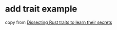 # add trait example

copy from [Dissecting Rust traits to learn their secrets](https://medium.com/@sotoestevez/dissecting-rust-traits-to-learn-their-secrets-839845d3d71e)
